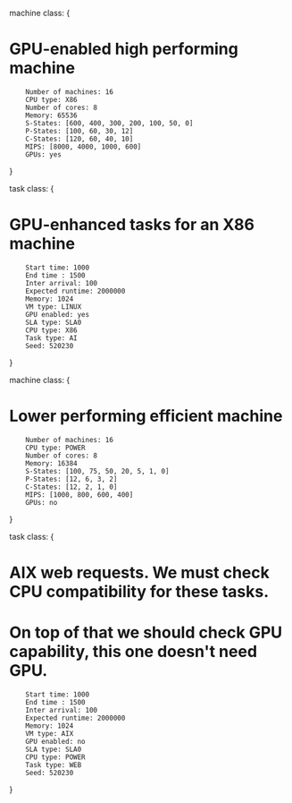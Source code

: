 machine class:
{
# GPU-enabled high performing machine
        Number of machines: 16
        CPU type: X86
        Number of cores: 8
        Memory: 65536
        S-States: [600, 400, 300, 200, 100, 50, 0]
        P-States: [100, 60, 30, 12]
        C-States: [120, 60, 40, 10]
        MIPS: [8000, 4000, 1000, 600]
        GPUs: yes
}

task class:
{
# GPU-enhanced tasks for an X86 machine
        Start time: 1000
        End time : 1500
        Inter arrival: 100
        Expected runtime: 2000000
        Memory: 1024
        VM type: LINUX
        GPU enabled: yes
        SLA type: SLA0
        CPU type: X86
        Task type: AI
        Seed: 520230
}

machine class:
{
# Lower performing efficient machine
        Number of machines: 16
        CPU type: POWER
        Number of cores: 8
        Memory: 16384
        S-States: [100, 75, 50, 20, 5, 1, 0]
        P-States: [12, 6, 3, 2]
        C-States: [12, 2, 1, 0]
        MIPS: [1000, 800, 600, 400]
        GPUs: no
}

task class:
{
# AIX web requests. We must check CPU compatibility for these tasks. 
# On top of that we should check GPU capability, this one doesn't need GPU.
        Start time: 1000
        End time : 1500
        Inter arrival: 100
        Expected runtime: 2000000
        Memory: 1024
        VM type: AIX
        GPU enabled: no
        SLA type: SLA0
        CPU type: POWER
        Task type: WEB
        Seed: 520230
}
